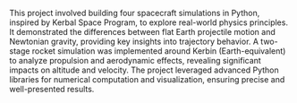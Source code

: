 This project involved building four spacecraft simulations in Python, inspired by Kerbal Space Program, to explore real-world physics principles. It demonstrated the differences between flat Earth projectile motion and Newtonian gravity, providing key insights into trajectory behavior. A two-stage rocket simulation was implemented around Kerbin (Earth-equivalent) to analyze propulsion and aerodynamic effects, revealing significant impacts on altitude and velocity. The project leveraged advanced Python libraries for numerical computation and visualization, ensuring precise and well-presented results.
